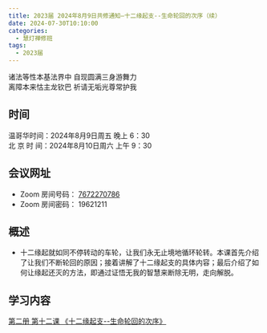 ```yaml
---
title: 2023届 2024年8月9日共修通知—十二缘起支--生命轮回的次序（续）
date: 2024-07-30T10:10:00
categories:
  - 慧灯禅修班
tags:
  - 2023届
---
```

诸法等性本基法界中 自现圆满三身游舞力\
离障本来怙主龙钦巴 祈请无垢光尊常护我

## 时间

温哥华时间：2024年8月9日周五 晚上 6：30\
北 京 时 间：2024年8月10日周六 上午 9：30

## 会议网址

* Zoom 房间号码： [7672270786](https://us02web.zoom.us/j/7672270786?pwd=bjRzNVpOT0g1cWF3WWVqVE1PZzlWZz09)
* Zoom 房间密码： 19621211

## 概述

* 十二缘起就如同不停转动的车轮，让我们永无止境地循环轮转。本课首先介绍了让我们不断轮回的原因；接着讲解了十二缘起支的具体内容；最后介绍了如何让缘起还灭的方法，即通过证悟无我的智慧来断除无明，走向解脱。

## 学习内容

[第二册 第十二课 《十二缘起支--生命轮回的次序》](https://www.huidengchanxiu.net/books/b2/2-11)
